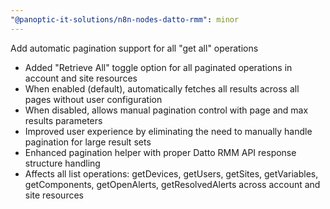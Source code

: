 ```yaml
---
"@panoptic-it-solutions/n8n-nodes-datto-rmm": minor
---
```


Add automatic pagination support for all "get all" operations

- Added "Retrieve All" toggle option for all paginated operations in account and site resources
- When enabled (default), automatically fetches all results across all pages without user configuration
- When disabled, allows manual pagination control with page and max results parameters
- Improved user experience by eliminating the need to manually handle pagination for large result sets
- Enhanced pagination helper with proper Datto RMM API response structure handling
- Affects all list operations: getDevices, getUsers, getSites, getVariables, getComponents, getOpenAlerts, getResolvedAlerts across account and site resources 